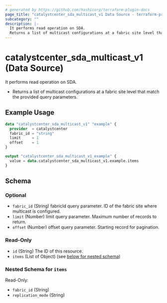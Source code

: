 ```yaml
---
# generated by https://github.com/hashicorp/terraform-plugin-docs
page_title: "catalystcenter_sda_multicast_v1 Data Source - terraform-provider-catalystcenter"
subcategory: ""
description: |-
  It performs read operation on SDA.
  Returns a list of multicast configurations at a fabric site level that match the provided query parameters.
---
```


# catalystcenter_sda_multicast_v1 (Data Source)

It performs read operation on SDA.

- Returns a list of multicast configurations at a fabric site level that match the provided query parameters.

## Example Usage

```terraform
data "catalystcenter_sda_multicast_v1" "example" {
  provider  = catalystcenter
  fabric_id = "string"
  limit     = 1
  offset    = 1
}

output "catalystcenter_sda_multicast_v1_example" {
  value = data.catalystcenter_sda_multicast_v1.example.items
}
```

<!-- schema generated by tfplugindocs -->
## Schema

### Optional

- `fabric_id` (String) fabricId query parameter. ID of the fabric site where multicast is configured.
- `limit` (Number) limit query parameter. Maximum number of records to return.
- `offset` (Number) offset query parameter. Starting record for pagination.

### Read-Only

- `id` (String) The ID of this resource.
- `items` (List of Object) (see [below for nested schema](#nestedatt--items))

<a id="nestedatt--items"></a>
### Nested Schema for `items`

Read-Only:

- `fabric_id` (String)
- `replication_mode` (String)

